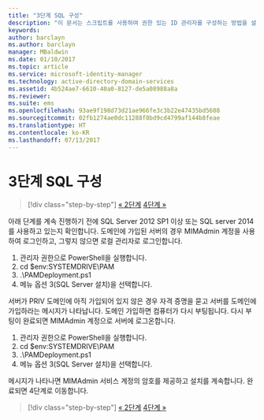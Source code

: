 ```yaml
---
title: "3단계 SQL 구성"
description: "이 문서는 스크립트를 사용하여 권한 있는 ID 관리자를 구성하는 방법을 설명하는 일련의 문서 중 3단계로, SQL Server 구성 단계를 설명합니다."
keywords: 
author: barclayn
ms.author: barclayn
manager: MBaldwin
ms.date: 01/10/2017
ms.topic: article
ms.service: microsoft-identity-manager
ms.technology: active-directory-domain-services
ms.assetid: 4b524ae7-6610-40a0-8127-de5a08988a8a
ms.reviewer: 
ms.suite: ems
ms.openlocfilehash: 93ae9f198d73d21ae966fe3c3b22e47435bd5608
ms.sourcegitcommit: 02fb1274ae0dc11288f8bd9cd4799af144b8feae
ms.translationtype: HT
ms.contentlocale: ko-KR
ms.lasthandoff: 07/13/2017
---
```

# 3단계 SQL 구성
<a id="step-3-configuring-sql" class="xliff"></a>

>[!div class="step-by-step"]
[« 2단계](sp1-step2-configuring-corp-domain.md)
[4단계 »](sp1-step4-configuring-sharepoint.md)

아래 단계를 계속 진행하기 전에 SQL Server 2012 SP1 이상 또는 SQL server 2014를 사용하고 있는지 확인합니다. 도메인에 가입된 서버의 경우 MIMAdmin 계정을 사용하여 로그인하고, 그렇지 않으면 로컬 관리자로 로그인합니다.
1. 관리자 권한으로 PowerShell을 실행합니다.
2. cd $env:SYSTEMDRIVE\PAM
3. .\PAMDeployment.ps1
4. 메뉴 옵션 3(SQL Server 설치)을 선택합니다.

  서버가 PRIV 도메인에 아직 가입되어 있지 않은 경우 자격 증명을 묻고 서버를 도메인에 가입하라는 메시지가 나타납니다.
  도메인 가입하면 컴퓨터가 다시 부팅됩니다. 다시 부팅이 완료되면 MIMAdmin 계정으로 서버에 로그온합니다.

1. 관리자 권한으로 PowerShell을 실행합니다.
2. cd $env:SYSTEMDRIVE\PAM
3. .\PAMDeployment.ps1
4. 메뉴 옵션 3(SQL Server 설치)을 선택합니다.

메시지가 나타나면 MIMAdmin 서비스 계정의 암호를 제공하고 설치를 계속합니다. 완료되면 4단계로 이동합니다.

>[!div class="step-by-step"]
[« 2단계](sp1-step2-configuring-corp-domain.md)
[4단계 »](sp1-step4-configuring-sharepoint.md)
